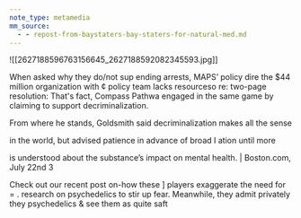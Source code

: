 ```yaml
---
note_type: metamedia
mm_source:
  - - repost-from-baystaters-bay-staters-for-natural-med.md
---
```


![[2627188596763156645_2627188592082345593.jpg]]

When asked why they do/not sup
ending arrests, MAPS’ policy dire
the $44 million organization with ¢
policy team lacks resourceso re:
two-page resolution: That's
fact, Compass Pathwa
engaged in the same game by claiming
to support decriminalization.

From where he stands, Goldsmith said decriminalization makes all the sense

in the world, but advised patience in advance of broad I ation until more

is understood about the substance’s impact on mental health. |
Boston.com, July 22nd 3

Check out our recent post on-how these ]
players exaggerate the need for = .
research on psychedelics to stir up fear.
Meanwhile, they admit privately they
psychedelics & see them as quite saft


